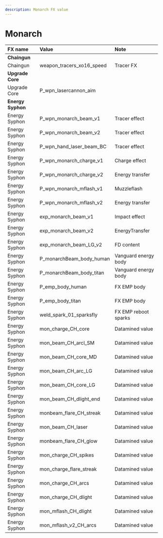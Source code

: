 ```yaml
---
description: Monarch FX value
---
```


# Monarch

| FX name | Value | Note |
| :--- | :--- | :--- |
| **Chaingun** |  |  |
| Chaingun | weapon\_tracers\_xo16\_speed | Tracer FX |
| **Upgrade Core** |  |  |
| Upgrade Core | P\_wpn\_lasercannon\_aim |  |
| **Energy Syphon** |  |  |
| Energy Syphon | P\_wpn\_monarch\_beam\_v1 | Tracer effect |
| Energy Syphon | P\_wpn\_monarch\_beam\_v2 | Tracer effect |
| Energy Syphon | P\_wpn\_hand\_laser\_beam\_BC | Tracer effect |
| Energy Syphon | P\_wpn\_monarch\_charge\_v1 | Charge effect |
| Energy Syphon | P\_wpn\_monarch\_charge\_v2 | Energy transfer |
| Energy Syphon | P\_wpn\_monarch\_mflash\_v1 | Muzzleflash |
| Energy Syphon | P\_wpn\_monarch\_mflash\_v2 | Energy transfer |
| Energy Syphon | exp\_monarch\_beam\_v1 | Impact effect |
| Energy Syphon | exp\_monarch\_beam\_v2 | EnergyTransfer |
| Energy Syphon | exp\_monarch\_beam\_LG\_v2 | FD content |
| Energy Syphon | P\_monarchBeam\_body\_human | Vanguard energy body |
| Energy Syphon | P\_monarchBeam\_body\_titan | Vanguard energy body |
| Energy Syphon | P\_emp\_body\_human | FX EMP body |
| Energy Syphon | P\_emp\_body\_titan | FX EMP body |
| Energy Syphon | weld\_spark\_01\_sparksfly | FX EMP reboot sparks |
| Energy Syphon | mon\_charge\_CH\_core | Datamined value |
| Energy Syphon | mon\_beam\_CH\_arcl\_SM | Datamined value |
| Energy Syphon | mon\_beam\_CH\_core\_MD | Datamined value |
| Energy Syphon | mon\_beam\_CH\_arc\_LG | Datamined value |
| Energy Syphon | mon\_beam\_CH\_core\_LG | Datamined value |
| Energy Syphon | mon\_beam\_CH\_dlight\_end | Datamined value |
| Energy Syphon | monbeam\_flare\_CH\_streak | Datamined value |
| Energy Syphon | mon\_beam\_CH\_laser | Datamined value |
| Energy Syphon | monbeam\_flare\_CH\_glow | Datamined value |
| Energy Syphon | mon\_charge\_CH\_spikes | Datamined value |
| Energy Syphon | mon\_charge\_flare\_streak | Datamined value |
| Energy Syphon | mon\_charge\_CH\_arcs | Datamined value |
| Energy Syphon | mon\_charge\_CH\_dlight | Datamined value |
| Energy Syphon | mon\_mflash\_CH\_dlight | Datamined value |
| Energy Syphon | mon\_mflash\_v2\_CH\_arcs | Datamined value |

